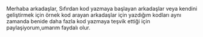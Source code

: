 Merhaba arkadaşlar,
Sıfırdan kod yazmaya başlayan arkadaşlar veya kendini geliştirmek için örnek kod arayan arkadaşlar için yazdığım kodları aynı zamanda benide daha fazla kod yazmaya teşvik ettiği için paylaşiyorum,umarım faydalı olur. 
